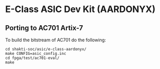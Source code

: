 # E-Class ASIC Dev Kit (AARDONYX)

## Porting to AC701 Artix-7
To build the bitstream of AC701 do the following:

```
cd shakti-soc/asic/e-class-aardonyx/
make CONFIG=asic_config.inc
cd fpga/test/ac701-eval/
make
```

